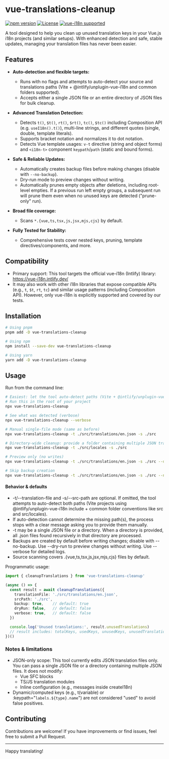 # vue-translations-cleanup

[![npm version](https://img.shields.io/npm/v/vue-translations-cleanup.svg)](https://www.npmjs.com/package/vue-translations-cleanup)
[![License](https://img.shields.io/npm/l/vue-translations-cleanup.svg)](https://github.com/yourusername/vue-translations-cleanup/blob/main/LICENSE)
[![vue-i18n supported](https://img.shields.io/badge/vue--i18n-supported-brightgreen?logo=vue.js)](https://vue-i18n.intlify.dev/)

A tool designed to help you clean up unused translation keys in your Vue.js i18n projects (and similar setups). With enhanced detection and safe, stable updates, managing your translation files has never been easier.


## Features

- **Auto-detection and flexible targets:**
  - Runs with no flags and attempts to auto-detect your source and translations paths (Vite + @intlify/unplugin-vue-i18n and common folders supported).
  - Accepts either a single JSON file or an entire directory of JSON files for bulk cleanup.

- **Advanced Translation Detection:**
  - Detects `t()`, `$t()`, `rt()`, `$rt()`, `tc()`, `$tc()` including Composition API (e.g. `useI18n().t()`), multi-line strings, and different quotes (single, double, template literals).
  - Supports bracket notation and normalizes it to dot notation.
  - Detects Vue template usages: `v-t` directive (string and object forms) and `<i18n-t>` component `keypath`/`path` (static and bound forms).

- **Safe & Reliable Updates:**
  - Automatically creates backup files before making changes (disable with `--no-backup`).
  - Dry-run mode to preview changes without writing.
  - Automatically prunes empty objects after deletions, including root-level empties. If a previous run left empty groups, a subsequent run will prune them even when no unused keys are detected ("prune-only" run).

- **Broad file coverage:**
  - Scans `*.{vue,ts,tsx,js,jsx,mjs,cjs}` by default.

- **Fully Tested for Stability:**
  - Comprehensive tests cover nested keys, pruning, template directives/components, and more.

## Compatibility

- Primary support: This tool targets the official vue-i18n (Intlify) library: https://vue-i18n.intlify.dev/
- It may also work with other i18n libraries that expose compatible APIs (e.g., `t`, `$t`, `rt`, `tc`) and similar usage patterns (including Composition API). However, only vue-i18n is explicitly supported and covered by our tests.

## Installation

```bash
# Using pnpm
pnpm add -D vue-translations-cleanup

# Using npm
npm install --save-dev vue-translations-cleanup

# Using yarn
yarn add -D vue-translations-cleanup
```

## Usage

Run from the command line:

```bash
# Easiest: let the tool auto-detect paths (Vite + @intlify/unplugin-vue-i18n and common folders supported)
# Run this in the root of your project
npx vue-translations-cleanup

# See what was detected (verbose)
npx vue-translations-cleanup --verbose

# Manual single-file mode (same as before)
npx vue-translations-cleanup -t ./src/translations/en.json -s ./src

# Directory-wide cleanup: provide a folder containing multiple JSON translation files
npx vue-translations-cleanup -t ./src/locales -s ./src

# Preview only (no writes)
npx vue-translations-cleanup -t ./src/translations/en.json -s ./src --dry-run --verbose

# Skip backup creation
npx vue-translations-cleanup -t ./src/translations/en.json -s ./src --no-backup
```

#### Behavior & defaults
- -t/--translation-file and -s/--src-path are optional. If omitted, the tool attempts to auto-detect both paths (Vite projects using @intlify/unplugin-vue-i18n include + common folder conventions like src and src/locales).
- If auto-detection cannot determine the missing path(s), the process stops with a clear message asking you to provide them manually.
- -t may be a single JSON file or a directory. When a directory is provided, all .json files found recursively in that directory are processed.
- Backups are created by default before writing changes; disable with --no-backup. Use --dry-run to preview changes without writing. Use --verbose for detailed logs.
- Source scanning covers .{vue,ts,tsx,js,jsx,mjs,cjs} files by default.

Programmatic usage:

```typescript
import { cleanupTranslations } from 'vue-translations-cleanup'

(async () => {
  const result = await cleanupTranslations({
    translationFile: './src/translations/en.json',
    srcPath: './src',
    backup: true,    // default: true
    dryRun: false,   // default: false
    verbose: true,   // default: false
  })

  console.log('Unused translations:', result.unusedTranslations)
  // result includes: totalKeys, usedKeys, unusedKeys, unusedTranslations, usedKeysSet, cleaned
})()
```

### Notes & limitations
- JSON-only scope: This tool currently edits JSON translation files only. You can pass a single JSON file or a directory containing multiple JSON files. It does not modify:
  - Vue SFC <i18n> blocks
  - TS/JS translation modules
  - Inline configuration (e.g., messages inside createI18n)
- Dynamic/computed keys (e.g., t(variable) or :keypath="`labels.${type}.name`") are not considered "used" to avoid false positives.

## Contributing

Contributions are welcome! If you have improvements or find issues, feel free to submit a Pull Request.

---

Happy translating!

